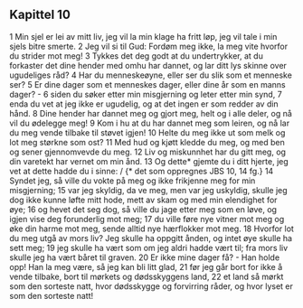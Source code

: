 ## Kapittel 10

1 Min sjel er lei av mitt liv, jeg vil la min klage ha fritt løp, jeg vil tale i min sjels bitre smerte.
2 Jeg vil si til Gud: Fordøm meg ikke, la meg vite hvorfor du strider mot meg!
3 Tykkes det deg godt at du undertrykker, at du forkaster det dine hender med omhu har dannet, og lar ditt lys skinne over ugudeliges råd?
4 Har du menneskeøyne, eller ser du slik som et menneske ser?
5 Er dine dager som et menneskes dager, eller dine år som en manns dager? -
6 siden du søker etter min misgjerning og leter etter min synd,
7 enda du vet at jeg ikke er ugudelig, og at det ingen er som redder av din hånd.
8 Dine hender har dannet meg og gjort meg, helt og i alle deler, og nå vil du ødelegge meg!
9 Kom i hu at du har dannet meg som leiren, og nå lar du meg vende tilbake til støvet igjen!
10 Helte du meg ikke ut som melk og lot meg størkne som ost?
11 Med hud og kjøtt kledde du meg, og med ben og sener gjennomvevde du meg.
12 Liv og miskunnhet har du gitt meg, og din varetekt har vernet om min ånd.
13 Og dette* gjemte du i ditt hjerte, jeg vet at dette hadde du i sinne: / {* det som oppregnes JBS 10, 14 fg.}
14 Syndet jeg, så ville du vokte på meg og ikke frikjenne meg for min misgjerning;
15 var jeg skyldig, da ve meg, men var jeg uskyldig, skulle jeg dog ikke kunne løfte mitt hode, mett av skam og med min elendighet for øye;
16 og hevet det seg dog, så ville du jage etter meg som en løve, og igjen vise deg forunderlig mot meg;
17 du ville føre nye vitner mot meg og øke din harme mot meg, sende alltid nye hærflokker mot meg.
18 Hvorfor lot du meg utgå av mors liv? Jeg skulle ha oppgitt ånden, og intet øye skulle ha sett meg;
19 jeg skulle ha vært som om jeg aldri hadde vært til; fra mors liv skulle jeg ha vært båret til graven.
20 Er ikke mine dager få? - Han holde opp! Han la meg være, så jeg kan bli litt glad,
21 før jeg går bort for ikke å vende tilbake, bort til mørkets og dødsskyggens land,
22 et land så mørkt som den sorteste natt, hvor dødsskygge og forvirring råder, og hvor lyset er som den sorteste natt!
